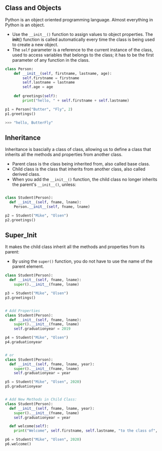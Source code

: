 ## Class and Objects
Python is an object oriented programming language. Almost everything in Python is an object. 
- Use the `__init__()` function to assign values to object properties. The __init__() function is called automatically every time the class is being used to create a new object.
- The `self` parameter is a reference to the current instance of the class, used to access variables that belongs to the class; it has to be the first parameter of any function in the class.

```python
class Person:
    def __init__(self, firstname, lastname, age):
        self.firstname = firstname
        self.lastname = lastname
        self.age = age
   
    def greetings(self):
        print("hello, " + self.firstname + self.lastname)

p1 = Person("Butter", "Fly", 2)
p1.greetings()

>>> "hello, ButterFly"
```

## Inheritance
Inheritance is bascially a class of class, allowing us to define a class that inherits all the methods and properties from another class.
- Parent class is the class being inherited from, also called base class.
- Child class is the class that inherits from another class, also called derived class.
- When you add the `__init__()` function, the child class no longer inherits the parent's `__init__()`, unless:

```python

class Student(Person):
  def __init__(self, fname, lname):
    Person.__init__(self, fname, lname)

p2 = Student("Mike", "Olsen")
p2.greetings()
```

## Super_Init
It makes the child class inherit all the methods and properties from its parent:
- By using the `super()` function, you do not have to use the name of the parent element.

```python
class Student(Person):
  def __init__(self, fname, lname):
    super().__init__(fname, lname)

p3 = Student("Mike", "Olsen")
p3.greetings()


# Add Properties
class Student(Person):
  def __init__(self, fname, lname):
    super().__init__(fname, lname)
    self.graduationyear = 2019

p4 = Student("Mike", "Olsen")
p4.graduationyear


# or
class Student(Person):
  def __init__(self, fname, lname, year):
    super().__init__(fname, lname)
    self.graduationyear = year

p5 = Student("Mike", "Olsen", 2020)
p5.graduationyear


# Add New Methods in Child Class:
class Student(Person):
  def __init__(self, fname, lname, year):
    super().__init__(fname, lname)
    self.graduationyear = year

  def welcome(self):
    print("Welcome", self.firstname, self.lastname, "to the class of", self.graduationyear)

p6 = Student("Mike", "Olsen", 2020)
p6.welcome()
```
